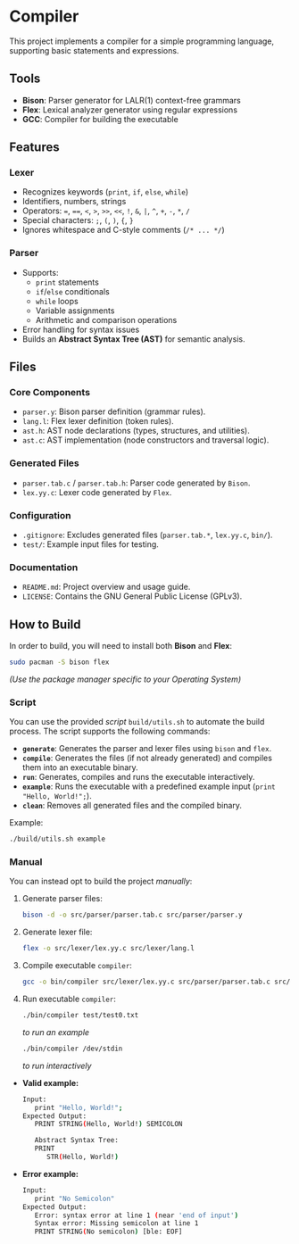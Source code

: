 # Compiler

This project implements a compiler for a simple programming language, supporting basic statements and expressions.    

## Tools

- **Bison**: Parser generator for LALR(1) context-free grammars
- **Flex**: Lexical analyzer generator using regular expressions
- **GCC**: Compiler for building the executable

## Features

### Lexer
- Recognizes keywords (`print`, `if`, `else`, `while`)
- Identifiers, numbers, strings
- Operators: `=`, `==`, `<`, `>`, `>>`, `<<`, `!`, `&`, `|`, `^`, `+`, `-`, `*`, `/`
- Special characters: `;`, `(`, `)`, `{`, `}`
- Ignores whitespace and C-style comments (`/* ... */`)

### Parser
- Supports:
  - `print` statements
  - `if`/`else` conditionals
  - `while` loops
  - Variable assignments
  - Arithmetic and comparison operations
- Error handling for syntax issues
- Builds an **Abstract Syntax Tree (AST)** for semantic analysis.

## Files

### Core Components
  - `parser.y`: Bison parser definition (grammar rules).
  - `lang.l`: Flex lexer definition (token rules).
  - `ast.h`: AST node declarations (types, structures, and utilities).
  - `ast.c`: AST implementation (node constructors and traversal logic).

### Generated Files
  - `parser.tab.c` / `parser.tab.h`: Parser code generated by `Bison`.
  - `lex.yy.c`: Lexer code generated by `Flex`.

### Configuration
  - `.gitignore`: Excludes generated files (`parser.tab.*`, `lex.yy.c`, `bin/`).
  - `test/`: Example input files for testing.

### Documentation
  - `README.md`: Project overview and usage guide.
  - `LICENSE`: Contains the GNU General Public License (GPLv3).
## How to Build

In order to build, you will need to install both **Bison** and **Flex**:
   ```bash
   sudo pacman -S bison flex
   ```
   *(Use the package manager specific to your Operating System)*

### Script

You can use the provided *script* `build/utils.sh` to automate the build process. The script supports the following commands:

- **`generate`**: Generates the parser and lexer files using `bison` and `flex`.
- **`compile`**: Generates the files (if not already generated) and compiles them into an executable binary.
- **`run`**: Generates, compiles and runs the executable interactively.
- **`example`**: Runs the executable with a predefined example input (`print "Hello, World!";`).
- **`clean`**: Removes all generated files and the compiled binary.

Example:
   ```bash
   ./build/utils.sh example
   ```

### Manual

You can instead opt to build the project *manually*:

1. Generate parser files:
   ```bash
   bison -d -o src/parser/parser.tab.c src/parser/parser.y
   ```
2. Generate lexer file:
   ```bash
   flex -o src/lexer/lex.yy.c src/lexer/lang.l
   ```
3. Compile executable `compiler`:
   ```bash
   gcc -o bin/compiler src/lexer/lex.yy.c src/parser/parser.tab.c src/parser/ast.c -lfl
   ```
4. Run executable `compiler`:
   ```bash
   ./bin/compiler test/test0.txt
   ```
   *to run an example*
   ```bash
   ./bin/compiler /dev/stdin
   ```
   *to run interactively*

- **Valid example:**
   ```bash
   Input:
      print "Hello, World!";
   Expected Output:
      PRINT STRING(Hello, World!) SEMICOLON 

      Abstract Syntax Tree:
      PRINT
         STR(Hello, World!)
   ```

- **Error example:**
   ```bash
   Input:
      print "No Semicolon"
   Expected Output:
      Error: syntax error at line 1 (near 'end of input')
      Syntax error: Missing semicolon at line 1
      PRINT STRING(No semicolon) [ble: EOF]
   ```